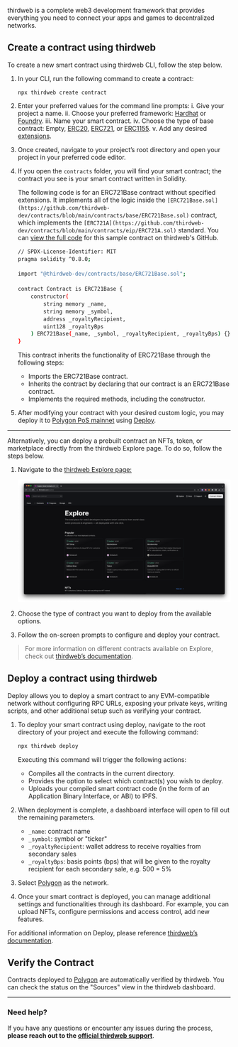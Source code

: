 thirdweb is a complete web3 development framework that provides everything you need to connect your apps and games to decentralized networks.

## Create a contract using thirdweb

To create a new smart contract using thirdweb CLI, follow the step below.

1. In your CLI, run the following command to create a contract:

   ```
   npx thirdweb create contract
   ```

2. Enter your preferred values for the command line prompts:
   i. Give your project a name.
   ii. Choose your preferred framework: [Hardhat](https://hardhat.org/) or [Foundry](https://getfoundry.sh/).
   iii. Name your smart contract.
   iv. Choose the type of base contract: Empty, [ERC20](https://portal.thirdweb.com/solidity/base-contracts/erc20base), [ERC721](https://portal.thirdweb.com/solidity/base-contracts/erc721base), or [ERC1155](https://portal.thirdweb.com/solidity/base-contracts/erc1155base).
   v. Add any desired [extensions](https://portal.thirdweb.com/solidity/extensions).
3. Once created, navigate to your project’s root directory and open your project in your preferred code editor.
4. If you open the `contracts` folder, you will find your smart contract; the contract you see is your smart contract written in Solidity.

   The following code is for an ERC721Base contract without specified extensions. It implements all of the logic inside the `[ERC721Base.sol](https://github.com/thirdweb-dev/contracts/blob/main/contracts/base/ERC721Base.sol)` contract, which implements the `[ERC721A](https://github.com/thirdweb-dev/contracts/blob/main/contracts/eip/ERC721A.sol)` standard. You can [view the full code](https://github.com/thirdweb-dev/contracts/blob/main/contracts/base/ERC721Base.sol) for this sample contract on thirdweb's GitHub.

   ```bash
   // SPDX-License-Identifier: MIT
   pragma solidity ^0.8.0;

   import "@thirdweb-dev/contracts/base/ERC721Base.sol";

   contract Contract is ERC721Base {
       constructor(
           string memory _name,
           string memory _symbol,
           address _royaltyRecipient,
           uint128 _royaltyBps
       ) ERC721Base(_name, _symbol, _royaltyRecipient, _royaltyBps) {}
   }
   ```

   This contract inherits the functionality of ERC721Base through the following steps:

   - Imports the ERC721Base contract.
   - Inherits the contract by declaring that our contract is an ERC721Base contract.
   - Implements the required methods, including the constructor.

5. After modifying your contract with your desired custom logic, you may deploy it to [Polygon PoS mainnet](https://thirdweb.com/polygon) using [Deploy](https://portal.thirdweb.com/deploy).

---

Alternatively, you can deploy a prebuilt contract an NFTs, token, or marketplace directly from the thirdweb Explore page. To do so, follow the steps below.

1. Navigate to the [thirdweb Explore page:](https://thirdweb.com/explore)

   ![img](../../../img/pos/tw-explore.png)

2. Choose the type of contract you want to deploy from the available options.
3. Follow the on-screen prompts to configure and deploy your contract.

> For more information on different contracts available on Explore, check out [thirdweb’s documentation](https://portal.thirdweb.com/pre-built-contracts).

## Deploy a contract using thirdweb

Deploy allows you to deploy a smart contract to any EVM-compatible network without configuring RPC URLs, exposing your private keys, writing scripts, and other additional setup such as verifying your contract.

1. To deploy your smart contract using deploy, navigate to the root directory of your project and execute the following command:

   ```bash
   npx thirdweb deploy
   ```

   Executing this command will trigger the following actions:

   - Compiles all the contracts in the current directory.
   - Provides the option to select which contract(s) you wish to deploy.
   - Uploads your compiled smart contract code (in the form of an Application Binary Interface, or ABI) to IPFS.

2. When deployment is complete, a dashboard interface will open to fill out the remaining parameters.
   - `_name`: contract name
   - `_symbol`: symbol or "ticker"
   - `_royaltyRecipient`: wallet address to receive royalties from secondary sales
   - `_royaltyBps`: basis points (bps) that will be given to the royalty recipient for each secondary sale, e.g. 500 = 5%
3. Select [Polygon](https://thirdweb.com/polygon) as the network.
4. Once your smart contract is deployed, you can manage additional settings and functionalities through its dashboard. For example, you can upload NFTs, configure permissions and access control, add new features.

For additional information on Deploy, please reference [thirdweb’s documentation](https://portal.thirdweb.com/deploy).

## Verify the Contract

Contracts deployed to [Polygon](https://thirdweb.com/polygon) are automatically verified by thirdweb. You can check the status on the "Sources" view in the thirdweb dashboard.

---

### Need help?

If you have any questions or encounter any issues during the process, **please reach out to the [official thirdweb support](https://support.thirdweb.com)**.
